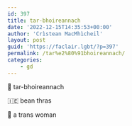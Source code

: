 ```yaml
---
id: 397
title: tar-bhoireannach
date: '2022-12-15T14:35:53+00:00'
author: 'Crìstean MacMhìcheil'
layout: post
guid: 'https://faclair.lgbt/?p=397'
permalink: /tar%e2%80%91bhoireannach/
categories:
    - gd
---
```


&#x1f3f4;&#xe0067;&#xe0062;&#xe0073;&#xe0063;&#xe0074;&#xe007f; tar-bhoireannach

&#x1f1ee;&#x1f1ea; bean thras

&#x1f3f4;&#xe0067;&#xe0062;&#xe0065;&#xe006e;&#xe0067;&#xe007f; a trans woman